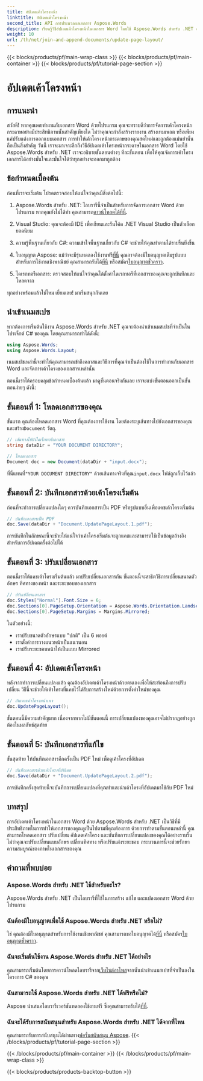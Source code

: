```yaml
---
title: อัปเดตเค้าโครงหน้า
linktitle: อัปเดตเค้าโครงหน้า
second_title: API การประมวลผลเอกสาร Aspose.Words
description: เรียนรู้วิธีอัปเดตเค้าโครงหน้าในเอกสาร Word โดยใช้ Aspose.Words สำหรับ .NET ด้วยคู่มือทีละขั้นตอนฉบับสมบูรณ์นี้ เหมาะอย่างยิ่งสำหรับการปรับแต่งการออกแบบเอกสาร
weight: 10
url: /th/net/join-and-append-documents/update-page-layout/
---
```


{{< blocks/products/pf/main-wrap-class >}}
{{< blocks/products/pf/main-container >}}
{{< blocks/products/pf/tutorial-page-section >}}

# อัปเดตเค้าโครงหน้า

## การแนะนำ

สวัสดี! หากคุณเคยทำงานกับเอกสาร Word ด้วยโปรแกรม คุณจะทราบดีว่าการจัดการเค้าโครงหน้ากระดาษอย่างมีประสิทธิภาพนั้นสำคัญเพียงใด ไม่ว่าคุณจะกำลังสร้างรายงาน สร้างเทมเพลต หรือเพียงแค่ปรับแต่งการออกแบบเอกสาร การทำให้เค้าโครงหน้ากระดาษของคุณสดใหม่และถูกต้องแม่นยำนั้นถือเป็นสิ่งสำคัญ วันนี้ เราจะมาเจาะลึกถึงวิธีอัปเดตเค้าโครงหน้ากระดาษในเอกสาร Word โดยใช้ Aspose.Words สำหรับ .NET เราจะอธิบายขั้นตอนต่างๆ ทีละขั้นตอน เพื่อให้คุณจัดการเค้าโครงเอกสารได้อย่างมั่นใจและมั่นใจได้ว่าทุกอย่างจะออกมาถูกต้อง

## ข้อกำหนดเบื้องต้น

ก่อนที่เราจะเริ่มต้น โปรดตรวจสอบให้แน่ใจว่าคุณมีสิ่งต่อไปนี้:

1.  Aspose.Words สำหรับ .NET: ไลบรารีนี้จำเป็นสำหรับการจัดการเอกสาร Word ด้วยโปรแกรม หากคุณยังไม่ได้ทำ คุณสามารถ[ดาวน์โหลดได้ที่นี่](https://releases.aspose.com/words/net/).
   
2. Visual Studio: คุณจะต้องมี IDE เพื่อเขียนและรันโค้ด .NET Visual Studio เป็นตัวเลือกยอดนิยม

3. ความรู้พื้นฐานเกี่ยวกับ C#: ความเข้าใจพื้นฐานเกี่ยวกับ C# จะช่วยให้คุณทำตามได้ราบรื่นยิ่งขึ้น

4.  ใบอนุญาต Aspose: แม้ว่าจะมีรุ่นทดลองใช้งานฟรี[ที่นี่](https://releases.aspose.com/) คุณอาจต้องมีใบอนุญาตเต็มรูปแบบสำหรับการใช้งานเชิงพาณิชย์ คุณสามารถรับได้[ที่นี่](https://purchase.aspose.com/buy) หรือสมัคร[ใบอนุญาตชั่วคราว](https://purchase.aspose.com/temporary-license/).

5. ไดเรกทอรีเอกสาร: ตรวจสอบให้แน่ใจว่าคุณได้ตั้งค่าไดเรกทอรีที่เอกสารของคุณจะถูกบันทึกและโหลดจาก

ทุกอย่างพร้อมแล้วใช่ไหม เยี่ยมเลย! มาเริ่มสนุกกันเลย

## นำเข้าเนมสเปซ

หากต้องการเริ่มต้นใช้งาน Aspose.Words สำหรับ .NET คุณจะต้องนำเข้าเนมสเปซที่จำเป็นในโปรเจ็กต์ C# ของคุณ โดยคุณสามารถทำได้ดังนี้:

```csharp
using Aspose.Words;
using Aspose.Words.Layout;
```

เนมสเปซเหล่านี้จะทำให้คุณสามารถเข้าถึงคลาสและวิธีการที่คุณจำเป็นต้องใช้ในการทำงานกับเอกสาร Word และจัดการเค้าโครงของเอกสารเหล่านั้น

ตอนนี้เราได้ครอบคลุมข้อกำหนดเบื้องต้นแล้ว มาดูขั้นตอนจริงกันเลย เราจะแบ่งขั้นตอนออกเป็นขั้นตอนง่ายๆ ดังนี้:

## ขั้นตอนที่ 1: โหลดเอกสารของคุณ

ขั้นแรก คุณต้องโหลดเอกสาร Word ที่คุณต้องการใช้งาน โดยต้องระบุเส้นทางไปยังเอกสารของคุณและสร้าง`Document` วัตถุ.

```csharp
// เส้นทางไปยังไดเร็กทอรีเอกสาร
string dataDir = "YOUR DOCUMENT DIRECTORY";

// โหลดเอกสาร
Document doc = new Document(dataDir + "input.docx");
```

 ที่นี่แทนที่`"YOUR DOCUMENT DIRECTORY"` ด้วยเส้นทางจริงที่คุณ`input.docx` ไฟล์ถูกเก็บไว้แล้ว

## ขั้นตอนที่ 2: บันทึกเอกสารด้วยเค้าโครงเริ่มต้น

ก่อนที่จะทำการเปลี่ยนแปลงใดๆ ควรบันทึกเอกสารเป็น PDF หรือรูปแบบอื่นเพื่อแคชเค้าโครงเริ่มต้น

```csharp
// บันทึกเอกสารเป็น PDF
doc.Save(dataDir + "Document.UpdatePageLayout.1.pdf");
```

การบันทึกในลักษณะนี้จะช่วยให้แน่ใจว่าเค้าโครงเริ่มต้นจะถูกแคชและสามารถใช้เป็นข้อมูลอ้างอิงสำหรับการอัปเดตครั้งต่อไปได้

## ขั้นตอนที่ 3: ปรับเปลี่ยนเอกสาร

ตอนนี้เราได้แคชเค้าโครงเริ่มต้นแล้ว มาปรับเปลี่ยนเอกสารกัน ขั้นตอนนี้จะสาธิตวิธีการเปลี่ยนขนาดตัวอักษร ทิศทางของหน้า และระยะขอบของเอกสาร

```csharp
// ปรับเปลี่ยนเอกสาร
doc.Styles["Normal"].Font.Size = 6;
doc.Sections[0].PageSetup.Orientation = Aspose.Words.Orientation.Landscape;
doc.Sections[0].PageSetup.Margins = Margins.Mirrored;
```

ในตัวอย่างนี้:
- เราปรับขนาดตัวอักษรแบบ "ปกติ" เป็น 6 พอยต์
- เราตั้งค่าการวางแนวหน้าเป็นแนวนอน
- เราปรับระยะขอบหน้าให้เป็นแบบ Mirrored

## ขั้นตอนที่ 4: อัปเดตเค้าโครงหน้า

หลังจากทำการเปลี่ยนแปลงแล้ว คุณต้องอัปเดตเค้าโครงหน้าด้วยตนเองเพื่อให้สะท้อนถึงการปรับเปลี่ยน วิธีนี้จะช่วยให้เค้าโครงที่แคชไว้ได้รับการสร้างใหม่ด้วยการตั้งค่าใหม่ของคุณ

```csharp
// อัพเดทเค้าโครงหน้าเพจ
doc.UpdatePageLayout();
```

ขั้นตอนนี้มีความสำคัญมาก เนื่องจากหากไม่มีขั้นตอนนี้ การเปลี่ยนแปลงของคุณอาจไม่ปรากฏอย่างถูกต้องในผลลัพธ์สุดท้าย

## ขั้นตอนที่ 5: บันทึกเอกสารที่แก้ไข

ขั้นสุดท้าย ให้บันทึกเอกสารอีกครั้งเป็น PDF ใหม่ เพื่อดูเค้าโครงที่อัปเดต

```csharp
// บันทึกเอกสารด้วยเค้าโครงที่อัปเดต
doc.Save(dataDir + "Document.UpdatePageLayout.2.pdf");
```

การบันทึกครั้งสุดท้ายนี้จะบันทึกการเปลี่ยนแปลงที่คุณทำและนำเค้าโครงที่อัปเดตมาใช้กับ PDF ใหม่

## บทสรุป

การอัปเดตเค้าโครงหน้าในเอกสาร Word ด้วย Aspose.Words สำหรับ .NET เป็นวิธีที่มีประสิทธิภาพในการทำให้เอกสารของคุณดูเป็นไปตามที่คุณต้องการ ด้วยการทำตามขั้นตอนเหล่านี้ คุณสามารถโหลดเอกสาร ปรับเปลี่ยน อัปเดตเค้าโครง และบันทึกการเปลี่ยนแปลงของคุณได้อย่างราบรื่น ไม่ว่าคุณจะปรับเปลี่ยนแบบอักษร เปลี่ยนทิศทาง หรือปรับแต่งระยะขอบ กระบวนการนี้จะช่วยรักษาความสมบูรณ์ของภาพในเอกสารของคุณ


## คำถามที่พบบ่อย

### Aspose.Words สำหรับ .NET ใช้สำหรับอะไร?  
Aspose.Words สำหรับ .NET เป็นไลบรารีที่ใช้ในการสร้าง แก้ไข และแปลงเอกสาร Word ด้วยโปรแกรม

### ฉันต้องมีใบอนุญาตเพื่อใช้ Aspose.Words สำหรับ .NET หรือไม่?  
 ใช่ คุณต้องมีใบอนุญาตสำหรับการใช้งานเชิงพาณิชย์ คุณสามารถขอใบอนุญาตได้[ที่นี่](https://purchase.aspose.com/buy) หรือสมัคร[ใบอนุญาตชั่วคราว](https://purchase.aspose.com/temporary-license/).

### ฉันจะเริ่มต้นใช้งาน Aspose.Words สำหรับ .NET ได้อย่างไร  
 คุณสามารถเริ่มต้นโดยการดาวน์โหลดไลบรารีจาก[เว็บไซต์อาโพส](https://releases.aspose.com/words/net/)จากนั้นนำเข้าเนมสเปซที่จำเป็นลงในโครงการ C# ของคุณ

### ฉันสามารถใช้ Aspose.Words สำหรับ .NET ได้ฟรีหรือไม่?  
 Aspose นำเสนอไลบรารีเวอร์ชันทดลองใช้งานฟรี ซึ่งคุณสามารถรับได้[ที่นี่](https://releases.aspose.com/).

### ฉันจะได้รับการสนับสนุนสำหรับ Aspose.Words สำหรับ .NET ได้จากที่ไหน  
 คุณสามารถรับการสนับสนุนได้ผ่านทาง[ฟอรั่มสนับสนุน Aspose](https://forum.aspose.com/c/words/8).
{{< /blocks/products/pf/tutorial-page-section >}}

{{< /blocks/products/pf/main-container >}}
{{< /blocks/products/pf/main-wrap-class >}}

{{< blocks/products/products-backtop-button >}}
